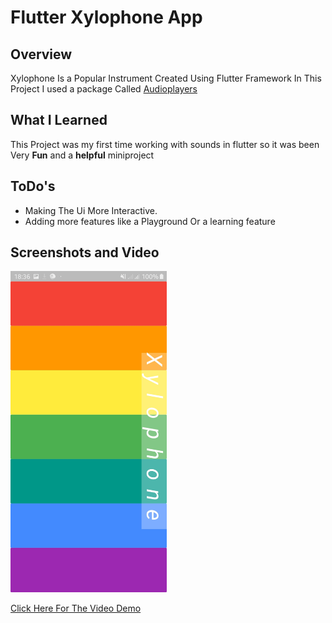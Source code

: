 # Flutter Xylophone App
## Overview
Xylophone Is a Popular Instrument Created Using Flutter Framework 
In This Project I used a package Called [Audioplayers](https://pub.dev/packages/audioplayers)
## What I Learned
This Project was my first time working with sounds in flutter so it was been Very **Fun** and a **helpful** miniproject
## ToDo's
* Making The Ui More Interactive.
* Adding more features like a Playground Or a learning feature
## Screenshots and Video

<img src="Screenshot_20190624-183642.jpg" width="250" /> &nbsp;&nbsp;

 [Click Here For The Video Demo ](http://www.youtube.com/watch?v=KVdEPB5BkQk)

